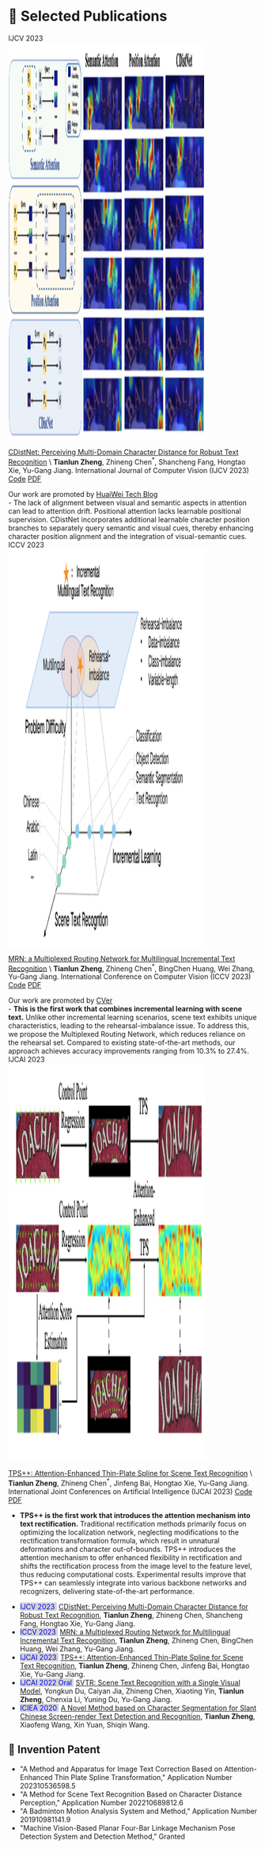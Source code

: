 
# 📝 Selected Publications 

<style>
.box {
  display: inline-block;
  background-color: lightgray;
}

.blue-text {
  color: blue;
}
</style>

[//]: # (&#40;<sup>*</sup> indicates corresponding authorship.&#41; )


<div class='paper-box'><div class='paper-box-image'><div><div class="badge">IJCV 2023</div><img src='images/ijcv2023.png' height="800" width="400" alt="sym"></div></div>
<div class='paper-box-text' markdown="1">

[CDistNet: Perceiving Multi-Domain Character Distance for Robust Text Recognition](https://arxiv.org/abs/2111.11011) \\
<b>Tianlun Zheng</b>, Zhineng Chen<sup>*</sup>, Shancheng Fang, Hongtao Xie, Yu-Gang Jiang. 
International Journal of Computer Vision (IJCV 2023)
<a href="https://github.com/simplify23/CDistNet">Code</a>
<a href="https://arxiv.org/abs/2111.11011">PDF</a>
<div>
Our work are promoted by <a href="https://bbs.huaweicloud.com/blogs/348534">HuaiWei Tech Blog</a></div>
- The lack of alignment between visual and semantic aspects in attention can lead to attention drift. Positional attention lacks learnable positional supervision. CDistNet incorporates additional learnable character position branches to separately query semantic and visual cues, thereby enhancing character position alignment and the integration of visual-semantic cues.
</div>
</div>


<div class='paper-box'><div class='paper-box-image'><div><div class="badge">ICCV 2023</div><img src='images/iccv2023.png' height="800" width="400" alt="sym"></div></div>
<div class='paper-box-text' markdown="1">

[MRN: a Multiplexed Routing Network for Multilingual Incremental Text Recognition](https://arxiv.org/abs/2305.14758) \\
<b>Tianlun Zheng</b>, Zhineng Chen<sup>*</sup>, BingChen Huang, Wei Zhang, Yu-Gang Jiang. 
International Conference on Computer Vision (ICCV 2023)
<a href="https://github.com/simplify23/MRN">Code</a>
<a href="https://arxiv.org/abs/2305.14758">PDF</a> 
<div>
Our work are promoted by <a href="https://mp.weixin.qq.com/s/XAQ-FSyLLLZ9O1kVNjZhUg">CVer</a></div>
- <b>This is the first work that combines incremental learning with scene text.</b> Unlike other incremental learning scenarios, scene text exhibits unique characteristics, leading to the rehearsal-imbalance issue. To address this, we propose the Multiplexed Routing Network, which reduces reliance on the rehearsal set. Compared to existing state-of-the-art methods, our approach achieves accuracy improvements ranging from 10.3% to 27.4%.
</div>
</div>


<div class='paper-box'><div class='paper-box-image'><div><div class="badge">IJCAI 2023</div><img src='images/ijcai2023.png' height="800" width="400" alt="sym"></div></div>
<div class='paper-box-text' markdown="1">

[TPS++: Attention-Enhanced Thin-Plate Spline for Scene Text Recognition](https://arxiv.org/abs/2305.05322) \\
<b>Tianlun Zheng</b>, Zhineng Chen<sup>*</sup>, Jinfeng Bai, Hongtao Xie, Yu-Gang Jiang. 
International Joint Conferences on Artificial Intelligence (IJCAI 2023)
<a href="https://github.com/simplify23/TPS_PP">Code</a>
<a href="https://arxiv.org/abs/2305.05322">PDF</a>

- <b>TPS++ is the first work that introduces the attention mechanism into text rectification.</b> Traditional rectification methods primarily focus on optimizing the localization network, neglecting modifications to the rectification transformation formula, which result in unnatural deformations and character out-of-bounds. TPS++ introduces the attention mechanism to offer enhanced flexibility in rectification and shifts the rectification process from the image level to the feature level, thus reducing computational costs. Experimental results improve that TPS++ can seamlessly integrate into various backbone networks and recognizers, delivering state-of-the-art performance.
</div>
</div>


[//]: # (<div class='paper-box'><div class='paper-box-image'><div><div class="badge">IJCAI 2022, long</div><img src='images/ijcai2022.png' alt="sym" width="100%"></div></div>)

[//]: # (<div class='paper-box-text' markdown="1">)

[//]: # ([SVTR: Scene Text Recognition with a Single Visual Model]&#40;https://www.ijcai.org/proceedings/2022/124&#41; \\)

[//]: # (Yongkun Du, Caiyan Jia, Zhineng Chen<sup>*</sup>, Xiaoting Yin, <b>Tianlun Zheng</b>, Chenxia Li, Yuning Du, Yu-Gang Jiang. &#40;IJCAI 2022&#41;)

[//]: # (<a href="https://github.com/PaddlePaddle/PaddleOCR">Code</a>)

[//]: # (<a href="https://www.ijcai.org/proceedings/2022/124">PDF</a>)

[//]: # ()
[//]: # (</div>)

[//]: # (</div>)

- <span style="color: blue; background-color: lightgray; "> IJCV 2023 </span>&nbsp;[CDistNet: Perceiving Multi-Domain Character Distance for Robust Text Recognition](https://arxiv.org/abs/2111.11011), **Tianlun Zheng**, Zhineng Chen, Shancheng Fang, Hongtao Xie, Yu-Gang Jiang. 
- <span style="color: blue; background-color: lightgray; "> ICCV 2023 </span>&nbsp;[MRN: a Multiplexed Routing Network for Multilingual Incremental Text Recognition](https://arxiv.org/abs/2305.14758), **Tianlun Zheng**, Zhineng Chen, BingChen Huang, Wei Zhang, Yu-Gang Jiang. 
- <span style="color: blue; background-color: lightgray; "> IJCAI 2023 </span>&nbsp;[TPS++: Attention-Enhanced Thin-Plate Spline for Scene Text Recognition](https://arxiv.org/abs/2305.05322), **Tianlun Zheng**, Zhineng Chen, Jinfeng Bai, Hongtao Xie, Yu-Gang Jiang. 
- <span style="color: blue; background-color: lightgray; "> IJCAI 2022 Oral </span>&nbsp;[SVTR: Scene Text Recognition with a Single Visual Model](https://arxiv.org/abs/2305.05322), Yongkun Du, Caiyan Jia, Zhineng Chen, Xiaoting Yin, **Tianlun Zheng**, Chenxia Li, Yuning Du, Yu-Gang Jiang.
- <span style="color: blue; background-color: lightgray; "> ICIEA 2020 </span>&nbsp;[A Novel Method based on Character Segmentation for Slant Chinese Screen-render Text Detection and Recognition](https://ieeexplore.ieee.org/document/9248381), **Tianlun Zheng**, Xiaofeng Wang, Xin Yuan, Shiqin Wang. 


## 💾 Invention Patent
- "A Method and Apparatus for Image Text Correction Based on Attention-Enhanced Thin Plate Spline Transformation," Application Number 202310536598.5
- "A Method for Scene Text Recognition Based on Character Distance Perception," Application Number 202210689812.6
- "A Badminton Motion Analysis System and Method," Application Number 201910981141.9
- "Machine Vision-Based Planar Four-Bar Linkage Mechanism Pose Detection System and Detection Method," Granted